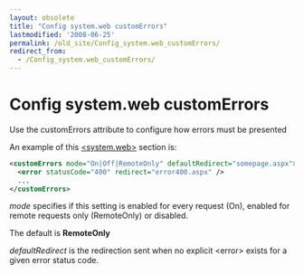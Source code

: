 ```yaml
---
layout: obsolete
title: "Config system.web customErrors"
lastmodified: '2008-06-25'
permalink: /old_site/Config_system.web_customErrors/
redirect_from:
  - /Config_system.web_customErrors/
---
```


Config system.web customErrors
==============================

Use the customErrors attribute to configure how errors must be presented

An example of this [\<system.web\>]({{site.github.url}}/old_site/Config_system.web "Config system.web") section is:

``` xml
<customErrors mode="On|Off|RemoteOnly" defaultRedirect="somepage.aspx">
  <error statusCode="400" redirect="error400.aspx" />
  ...
</customErrors>
```

*mode* specifies if this setting is enabled for every request (On), enabled for remote requests only (RemoteOnly) or disabled.

The default is **RemoteOnly**

*defaultRedirect* is the redirection sent when no explicit \<error\> exists for a given error status code.

